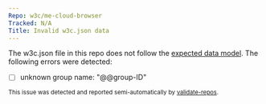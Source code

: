 ```yaml
---
Repo: w3c/me-cloud-browser
Tracked: N/A
Title: Invalid w3c.json data
---
```


The w3c.json file in this repo does not follow the [expected data model](https://w3c.github.io/w3c.json.html). The following errors were detected:
* [ ] unknown group name: "@@group-ID"

<sub>This issue was detected and reported semi-automatically by [validate-repos](https://github.com/w3c/validate-repos/).</sub>
